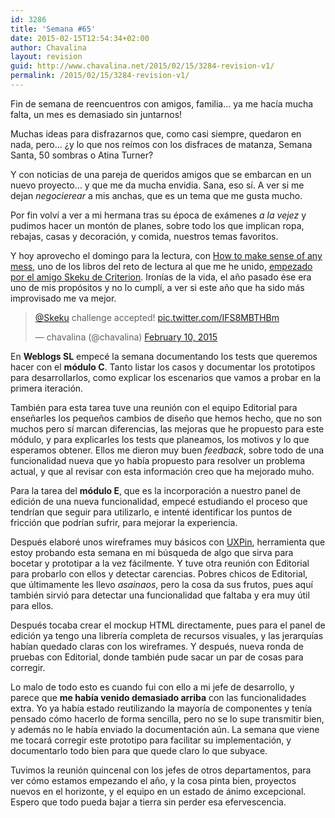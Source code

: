```yaml
---
id: 3286
title: 'Semana #65'
date: 2015-02-15T12:54:34+02:00
author: Chavalina
layout: revision
guid: http://www.chavalina.net/2015/02/15/3284-revision-v1/
permalink: /2015/02/15/3284-revision-v1/
---
```

Fin de semana de reencuentros con amigos, familia… ya me hacía mucha falta, un mes es demasiado sin juntarnos!



Muchas ideas para disfrazarnos que, como casi siempre, quedaron en nada, pero… ¿y lo que nos reímos con los disfraces de matanza, Semana Santa, 50 sombras o Atina Turner?

Y con noticias de una pareja de queridos amigos que se embarcan en un nuevo proyecto… y que me da mucha envidia. Sana, eso sí. A ver si me dejan _negocierear_ a mis anchas, que es un tema que me gusta mucho.

Por fin volví a ver a mi hermana tras su época de exámenes _a la vejez_ y pudimos hacer un montón de planes, sobre todo los que implican ropa, rebajas, casas y decoración, y comida, nuestros temas favoritos.

Y hoy aprovecho el domingo para la lectura, con [How to make sense of any mess](http://www.amazon.es/gp/product/1500615994/ref=as_li_ss_tl?ie=UTF8&camp=3626&creative=24822&creativeASIN=1500615994&linkCode=as2&tag=chavadiari-21), uno de los libros del reto de lectura al que me he unido, [empezado por el amigo Skeku de Criterion](http://www.criteriondg.info/wordpress/12-meses-12-libros/). Ironías de la vida, el año pasado ése era uno de mis propósitos y no lo cumplí, a ver si este año que ha sido más improvisado me va mejor.

<blockquote class="twitter-tweet" lang="en">
  <p>
    <a href="https://twitter.com/Skeku">@Skeku</a> challenge accepted! <a href="http://t.co/IFS8MBTHBm">pic.twitter.com/IFS8MBTHBm</a>
  </p>
  
  <p>
    &mdash; chavalina (@chavalina) <a href="https://twitter.com/chavalina/status/565179804421746688">February 10, 2015</a>
  </p>
</blockquote>



En **Weblogs SL** empecé la semana documentando los tests que queremos hacer con el **módulo C**. Tanto listar los casos y documentar los prototipos para desarrollarlos, como explicar los escenarios que vamos a probar en la primera iteración.

También para esta tarea tuve una reunión con el equipo Editorial para enseñarles los pequeños cambios de diseño que hemos hecho, que no son muchos pero sí marcan diferencias, las mejoras que he propuesto para este módulo, y para explicarles los tests que planeamos, los motivos y lo que esperamos obtener. Ellos me dieron muy buen _feedback_, sobre todo de una funcionalidad nueva que yo había propuesto para resolver un problema actual, y que al revisar con esta información creo que ha mejorado muho.

Para la tarea del **módulo E**, que es la incorporación a nuestro panel de edición de una nueva funcionalidad, empecé estudiando el proceso que tendrían que seguir para utilizarlo, e intenté identificar los puntos de fricción que podrían sufrir, para mejorar la experiencia. 

Después elaboré unos wireframes muy básicos con [UXPin](http://www.uxpin.com/), herramienta que estoy probando esta semana en mi búsqueda de algo que sirva para bocetar y prototipar a la vez fácilmente. Y tuve otra reunión con Editorial para probarlo con ellos y detectar carencias. Pobres chicos de Editorial, que últimamente les llevo _asainaos_, pero la cosa da sus frutos, pues aquí también sirvió para detectar una funcionalidad que faltaba y era muy útil para ellos.

Después tocaba crear el mockup HTML directamente, pues para el panel de edición ya tengo una librería completa de recursos visuales, y las jerarquías habían quedado claras con los wireframes. Y después, nueva ronda de pruebas con Editorial, donde también pude sacar un par de cosas para corregir.

Lo malo de todo esto es cuando fui con ello a mi jefe de desarrollo, y parece que **me había venido demasiado arriba** con las funcionalidades extra. Yo ya había estado reutilizando la mayoría de componentes y tenía pensado cómo hacerlo de forma sencilla, pero no se lo supe transmitir bien, y además no le había enviado la documentación aún. La semana que viene me tocará corregir este prototipo para facilitar su implementación, y documentarlo todo bien para que quede claro lo que subyace.

Tuvimos la reunión quincenal con los jefes de otros departamentos, para ver cómo estamos empezando el año, y la cosa pinta bien, proyectos nuevos en el horizonte, y el equipo en un estado de ánimo excepcional. Espero que todo pueda bajar a tierra sin perder esa efervescencia.
